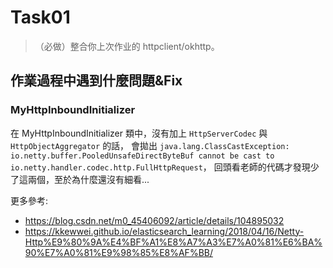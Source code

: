 # Task01
>（必做）整合你上次作业的 httpclient/okhttp。


## 作業過程中遇到什麼問題&Fix
### MyHttpInboundInitializer
在 MyHttpInboundInitializer 類中，沒有加上 `HttpServerCodec` 與 `HttpObjectAggregator` 的話，
會拋出 `java.lang.ClassCastException: io.netty.buffer.PooledUnsafeDirectByteBuf cannot be cast to io.netty.handler.codec.http.FullHttpRequest`，
回頭看老師的代碼才發現少了這兩個，至於為什麼還沒有細看...

更多參考: 
- https://blog.csdn.net/m0_45406092/article/details/104895032
- https://kkewwei.github.io/elasticsearch_learning/2018/04/16/Netty-Http%E9%80%9A%E4%BF%A1%E8%A7%A3%E7%A0%81%E6%BA%90%E7%A0%81%E9%98%85%E8%AF%BB/